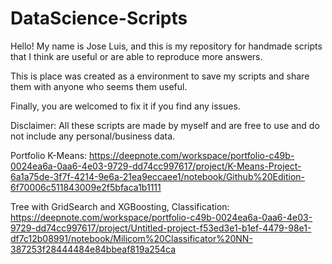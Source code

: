 # DataScience-Scripts
Hello! 
My name is Jose Luis, and this is my repository for handmade scripts that I think are useful or are able to reproduce more answers.

This is place was created as a environment to save my scripts and share them with anyone who seems them useful.

Finally, you are welcomed to fix it if you find any issues.

Disclaimer: All these scripts are made by myself and are free to use and do not include any personal/business data.

Portfolio 
K-Means: https://deepnote.com/workspace/portfolio-c49b-0024ea6a-0aa6-4e03-9729-dd74cc997617/project/K-Means-Project-6a1a75de-3f7f-4214-9e6a-21ea9eccaee1/notebook/Github%20Edition-6f70006c511843009e2f5bfaca1b1111

Tree with GridSearch and XGBoosting, Classification: https://deepnote.com/workspace/portfolio-c49b-0024ea6a-0aa6-4e03-9729-dd74cc997617/project/Untitled-project-f53ed3e1-b1ef-4479-98e1-df7c12b08991/notebook/Milicom%20Classificator%20NN-387253f28444484e84bbeaf819a254ca
